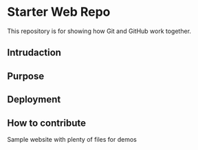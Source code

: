 # Starter Web Repo

This repository is for showing how Git and GitHub work together.

## Intrudaction

## Purpose

## Deployment

## How to contribute

Sample website with plenty of files for demos
